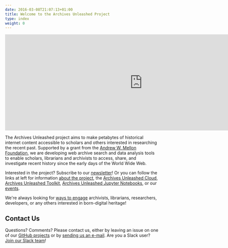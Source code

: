 ```yaml
---
date: 2016-03-08T21:07:13+01:00
title: Welcome to the Archives Unleashed Project
type: index
weight: 0
---
```


<iframe width="900" height="315" src="https://www.youtube.com/embed/nBwgM63MxY8" frameborder="0" allow="accelerometer; autoplay; encrypted-media; gyroscope; picture-in-picture" allowfullscreen></iframe>

The Archives Unleashed project aims to make petabytes of historical internet content accessible to scholars and others interested in researching the recent past. Supported by a grant from the [Andrew W. Mellon Foundation](https://mellon.org), we are developing web archive search and data analysis tools to enable scholars, librarians and archivists to access, share, and investigate recent history since the early days of the World Wide Web.

Interested in the project? Subscribe to our [newsletter](/get-involved/#subscribe)! Or you can follow the links at left for information [about the project](/about-project), the [Archives Unleashed Cloud](/cloud), [Archives Unleashed Toolkit](/aut), [Archives Unleashed Jupyter Notebooks](/notebooks), or our [events](/events).

We're always looking for [ways to engage](/get-involved) archivists, librarians, researchers, developers, or any others interested in born-digital heritage!

## Contact Us

Questions? Comments? Please contact us, either by leaving an issue on one of our <a href="https://github.com/archivesunleashed">GitHub projects</a> or by <a href="mailto:sam.fritz@archivesunleashed.org">sending us an e-mail</a>. Are you a Slack user? [Join our Slack team](http://slack.archivesunleashed.org)!
